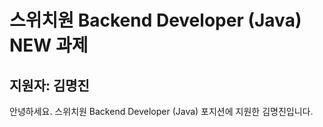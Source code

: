 # 스위치원 Backend Developer (Java) NEW 과제

## 지원자: 김명진

안녕하세요. 스위치원 Backend Developer (Java) 포지션에 지원한 김명진입니다.